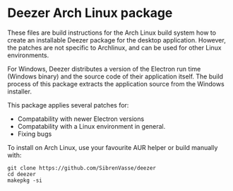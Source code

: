 # Deezer Arch Linux package

These files are build instructions for the Arch Linux build system how to create an installable Deezer package for the desktop application. However, the patches are not specific to Archlinux, and can be used for other Linux environments.

For Windows, Deezer distributes a version of the Electron run time (Windows binary) and the source code of their application itself. The build process of this package extracts the application source from the Windows installer.

This package applies several patches for:
- Compatability with newer Electron versions 
- Compatability with a Linux environment in general.
- Fixing bugs

To install on Arch Linux, use your favourite AUR helper or build manually with:
```
git clone https://github.com/SibrenVasse/deezer
cd deezer
makepkg -si
```
